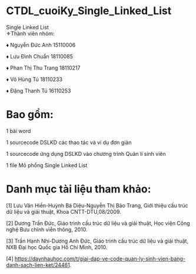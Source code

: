 # CTDL_cuoiKy_Single_Linked_List
Single Linked List\
⚜Thành viên nhóm:

♦ Nguyễn Đức Anh       15110006

♦ Lưu Đình Chuẩn       18110085

♦ Phan Thị Thu Trang   18110217

♦ Võ Hùng Tú           18110233

♦ Đặng Thanh Tú        16110253

# Bao gồm:

1 bài word

1 sourcecode DSLKD các thao tác và ví dụ đơn giản

1 sourcecode ứng dụng DSLKD vào chương trình Quản lí sinh viên

1 file Mô phổng Single Linked List

# Danh mục tài liệu tham khảo:

[1] Lưu Văn Hiền-Huỳnh Bá Diệu-Nguyễn Thị Bảo Trang, Giới thiệu cấu trúc dữ liệu và giải thuật, Khoa CNTT-DTU,08/2009.

[2] Dương Trần Đức, Giáo trình cấu trúc dữ liệu và giải thuật, Học viện Công nghệ Bưu chính viễn thông, 2010.

[3] Trần Hạnh Nhi-Dương Anh Đức, Giáo trình cấu trúc dữ liệu và giải thuật, NXB Đại học Quốc gia Hồ Chí Minh, 2010.

[4] https://daynhauhoc.com/t/giai-dap-ve-code-quan-ly-sinh-vien-bang-danh-sach-lien-ket/24461.
